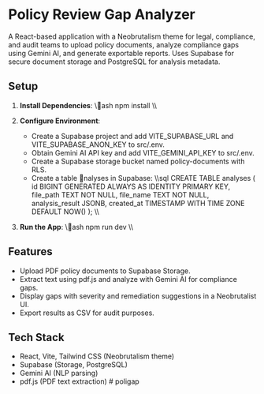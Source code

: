 # Policy Review Gap Analyzer

A React-based application with a Neobrutalism theme for legal, compliance, and audit teams to upload policy documents, analyze compliance gaps using Gemini AI, and generate exportable reports. Uses Supabase for secure document storage and PostgreSQL for analysis metadata.

## Setup

1. **Install Dependencies**:
   \\\ash
   npm install
   \\\

2. **Configure Environment**:
   - Create a Supabase project and add VITE_SUPABASE_URL and VITE_SUPABASE_ANON_KEY to src/.env.
   - Obtain Gemini AI API key and add VITE_GEMINI_API_KEY to src/.env.
   - Create a Supabase storage bucket named policy-documents with RLS.
   - Create a table nalyses in Supabase:
     \\\sql
     CREATE TABLE analyses (
       id BIGINT GENERATED ALWAYS AS IDENTITY PRIMARY KEY,
       file_path TEXT NOT NULL,
       file_name TEXT NOT NULL,
       analysis_result JSONB,
       created_at TIMESTAMP WITH TIME ZONE DEFAULT NOW()
     );
     \\\

3. **Run the App**:
   \\\ash
   npm run dev
   \\\

## Features
- Upload PDF policy documents to Supabase Storage.
- Extract text using pdf.js and analyze with Gemini AI for compliance gaps.
- Display gaps with severity and remediation suggestions in a Neobrutalist UI.
- Export results as CSV for audit purposes.

## Tech Stack
- React, Vite, Tailwind CSS (Neobrutalism theme)
- Supabase (Storage, PostgreSQL)
- Gemini AI (NLP parsing)
- pdf.js (PDF text extraction)
#   p o l i g a p  
 